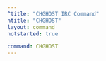 ```yaml
---
^title: "CHGHOST IRC Command"
ntitle: "CHGHOST"
layout: command
notstarted: true

command: CHGHOST
---
```

